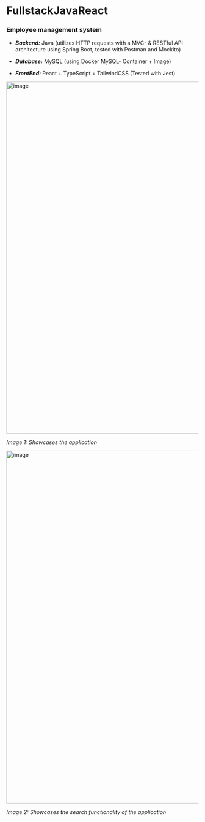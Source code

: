 # FullstackJavaReact
### Employee management system

- ***Backend:*** Java (utilizes HTTP requests with a MVC- & RESTful API architecture using Spring Boot, tested with Postman and Mockito)

- ***Database:*** MySQL (using Docker MySQL- Container + Image)

- ***FrontEnd:*** React + TypeScript + TailwindCSS (Tested with Jest)


<img width="919" alt="image" src="https://github.com/navidasaman/FullstackJavaReact/assets/119083568/74872550-d08a-4c9d-b46c-b7ed19ee7d5a">

_Image 1: Showcases the application_

<img width="921" alt="image" src="https://github.com/navidasaman/FullstackJavaReact/assets/119083568/6d312735-6c66-4500-94c4-6fd40e236097">

*Image 2: Showcases the search functionality of the application*
